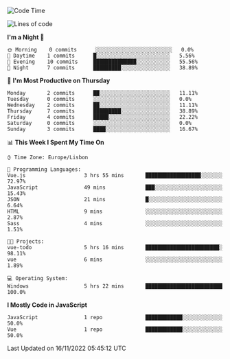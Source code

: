 <!--START_SECTION:waka-->
![Code Time](http://img.shields.io/badge/Code%20Time-26%20hrs%2053%20mins-blue)

![Lines of code](https://img.shields.io/badge/From%20Hello%20World%20I%27ve%20Written-63%20Thousand%20lines%20of%20code-blue)

**I'm a Night 🦉** 

```text
🌞 Morning    0 commits      ░░░░░░░░░░░░░░░░░░░░░░░░░   0.0% 
🌆 Daytime    1 commits      █░░░░░░░░░░░░░░░░░░░░░░░░   5.56% 
🌃 Evening    10 commits     ██████████████░░░░░░░░░░░   55.56% 
🌙 Night      7 commits      █████████░░░░░░░░░░░░░░░░   38.89%

```
📅 **I'm Most Productive on Thursday** 

```text
Monday       2 commits      ██░░░░░░░░░░░░░░░░░░░░░░░   11.11% 
Tuesday      0 commits      ░░░░░░░░░░░░░░░░░░░░░░░░░   0.0% 
Wednesday    2 commits      ██░░░░░░░░░░░░░░░░░░░░░░░   11.11% 
Thursday     7 commits      █████████░░░░░░░░░░░░░░░░   38.89% 
Friday       4 commits      █████░░░░░░░░░░░░░░░░░░░░   22.22% 
Saturday     0 commits      ░░░░░░░░░░░░░░░░░░░░░░░░░   0.0% 
Sunday       3 commits      ████░░░░░░░░░░░░░░░░░░░░░   16.67%

```


📊 **This Week I Spent My Time On** 

```text
⌚︎ Time Zone: Europe/Lisbon

💬 Programming Languages: 
Vue.js                   3 hrs 55 mins       ██████████████████░░░░░░░   72.97% 
JavaScript               49 mins             ███░░░░░░░░░░░░░░░░░░░░░░   15.43% 
JSON                     21 mins             █░░░░░░░░░░░░░░░░░░░░░░░░   6.64% 
HTML                     9 mins              ░░░░░░░░░░░░░░░░░░░░░░░░░   2.87% 
Sass                     4 mins              ░░░░░░░░░░░░░░░░░░░░░░░░░   1.51%

🐱‍💻 Projects: 
vue-todo                 5 hrs 16 mins       ████████████████████████░   98.11% 
vue                      6 mins              ░░░░░░░░░░░░░░░░░░░░░░░░░   1.89%

💻 Operating System: 
Windows                  5 hrs 22 mins       █████████████████████████   100.0%

```

**I Mostly Code in JavaScript** 

```text
JavaScript               1 repo              ████████████░░░░░░░░░░░░░   50.0% 
Vue                      1 repo              ████████████░░░░░░░░░░░░░   50.0%

```



 Last Updated on 16/11/2022 05:45:12 UTC
<!--END_SECTION:waka-->
